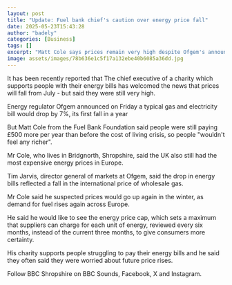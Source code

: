 ```yaml
---
layout: post
title: "Update: Fuel bank chief's caution over energy price fall"
date: 2025-05-23T15:43:28
author: "badely"
categories: [Business]
tags: []
excerpt: "Matt Cole says prices remain very high despite Ofgem's announcement that prices will fall in July."
image: assets/images/78b636e1c5f17a132ebe40b6085a36dd.jpg
---
```


It has been recently reported that The chief executive of a charity which supports people with their energy bills has welcomed the news that prices will fall from July - but said they were still very high.

Energy regulator Ofgem announced on Friday a typical gas and electricity bill would drop by 7%, its first fall in a year

But Matt Cole from the Fuel Bank Foundation said people were still paying £500 more per year than before the cost of living crisis, so people "wouldn't feel any richer".

Mr Cole, who lives in Bridgnorth, Shropshire, said the UK also still had the most expensive energy prices in Europe.

Tim Jarvis, director general of markets at Ofgem, said the drop in energy bills reflected a fall in the international price of wholesale gas.

Mr Cole said he suspected prices would go up again in the winter, as demand for fuel rises again across Europe.

He said he would like to see the energy price cap, which sets a maximum that suppliers can charge for each unit of energy, reviewed every six months, instead of the current three months, to give consumers more certainty.

His charity supports people struggling to pay their energy bills and he said they often said they were worried about future price rises.

Follow BBC Shropshire on BBC Sounds, Facebook, X and Instagram. 

